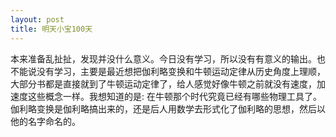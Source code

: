 ```yaml
---
layout: post
title: 明天小宝100天
---
```

本来准备乱扯扯，发现并没什么意义。今日没有学习，所以没有有意义的输出。也不能说没有学习，主要是最近想把伽利略变换和牛顿运动定律从历史角度上理顺，大部分书都是直接就到了牛顿运动定律了，给人感觉好像牛顿之前就没有速度，加速度这些概念一样。我想知道的是: 在牛顿那个时代究竟已经有哪些物理工具了。伽利略变换是伽利略搞出来的，还是后人用数学去形式化了伽利略的思想，然后以他的名字命名的。

